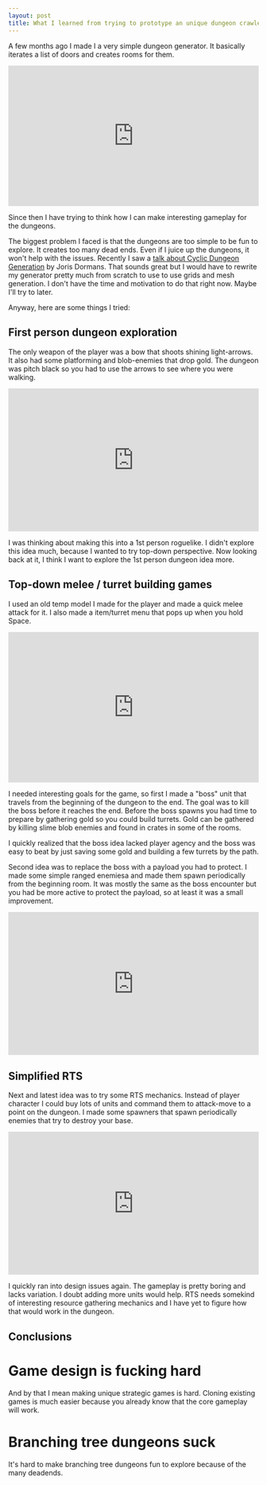 ```yaml
---
layout: post
title: What I learned from trying to prototype an unique dungeon crawler
---
```


A few months ago I made I a very simple dungeon generator. It basically iterates a list of doors and creates rooms for them.

<div style='position:relative;padding-bottom:56%'><iframe src='https://gfycat.com/ifr/SplendidThisBluebird' frameborder='0' scrolling='no' width='100%' height='100%' style='position:absolute;top:0;left:0;' allowfullscreen></iframe></div>

Since then I have trying to think how I can make interesting gameplay for the dungeons.

The biggest problem I faced is that the dungeons are too simple to be fun to explore. It creates too many dead ends. Even if I juice up the dungeons, it won't help with the issues. Recently I saw a [talk about Cyclic Dungeon Generation](https://www.youtube.com/watch?v=mA6PacEZX9M) by Joris Dormans. That sounds great but I would have to rewrite my generator pretty much from scratch to use to use grids and mesh generation. I don't have the time and motivation to do that right now. Maybe I'll try to later.

Anyway, here are some things I tried:

## First person dungeon exploration
The only weapon of the player was a bow that shoots shining light-arrows. It also had some platforming and blob-enemies that drop gold. The dungeon was pitch black so you had to use the arrows to see where you were walking.

<div style='position:relative;padding-bottom:57%'><iframe src='https://gfycat.com/ifr/ExaltedFlamboyantArabianwildcat' frameborder='0' scrolling='no' width='100%' height='100%' style='position:absolute;top:0;left:0;' allowfullscreen></iframe></div>

I was thinking about making this into a 1st person roguelike. I didn't explore this idea much, because I wanted to try top-down perspective. Now looking back at it, I think I want to explore the 1st person dungeon idea more.

## Top-down melee / turret building games
I used an old temp model I made for the player and made a quick melee attack for it. I also made a item/turret menu that pops up when you hold Space.

<div style='position:relative;padding-bottom:60%'><iframe src='https://gfycat.com/ifr/EminentTenderAlaskajingle' frameborder='0' scrolling='no' width='100%' height='100%' style='position:absolute;top:0;left:0;' allowfullscreen></iframe></div>

I needed interesting goals for the game, so first I made a "boss" unit that travels from the beginning of the dungeon to the end. The goal was to kill the boss before it reaches the end. Before the boss spawns you had time to prepare by gathering gold so you could build turrets. Gold can be gathered by killing slime blob enemies and found in crates in some of the rooms.

I quickly realized that the boss idea lacked player agency and the boss was easy to beat by just saving some gold and building a few turrets by the path.

Second idea was to replace the boss with a payload you had to protect. I made some simple ranged enemiesa and made them spawn periodically from the beginning room. It was mostly the same as the boss encounter but you had be more active to protect the payload, so at least it was a small improvement.

<div style='position:relative;padding-bottom:57%'><iframe src='https://gfycat.com/ifr/RespectfulPeacefulAlpinegoat' frameborder='0' scrolling='no' width='100%' height='100%' style='position:absolute;top:0;left:0;' allowfullscreen></iframe></div>

## Simplified RTS
Next and latest idea was to try some RTS mechanics. Instead of player character I could buy lots of units and command them to attack-move to a point on the dungeon. I made some spawners that spawn periodically enemies that try to destroy your base.

<div style='position:relative;padding-bottom:57%'><iframe src='https://gfycat.com/ifr/AncientAltruisticGilamonster' frameborder='0' scrolling='no' width='100%' height='100%' style='position:absolute;top:0;left:0;' allowfullscreen></iframe></div>

I quickly ran into design issues again. The gameplay is pretty boring and lacks variation. I doubt adding more units would help. RTS needs somekind of interesting resource gathering mechanics and I have yet to figure how that would work in the dungeon.

## Conclusions
# Game design is fucking hard
And by that I mean making unique strategic games is hard. Cloning existing games is much easier because you already know that the core gameplay will work.
# Branching tree dungeons suck
It's hard to make branching tree dungeons fun to explore because of the many deadends.
